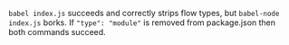 `babel index.js` succeeds and correctly strips flow types, but `babel-node index.js` borks. If `"type": "module"` is removed from package.json then both commands succeed.